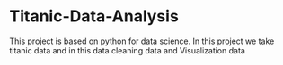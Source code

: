 # Titanic-Data-Analysis
This project is based on python for data science. In this project we take titanic data and in this data cleaning data and Visualization data
